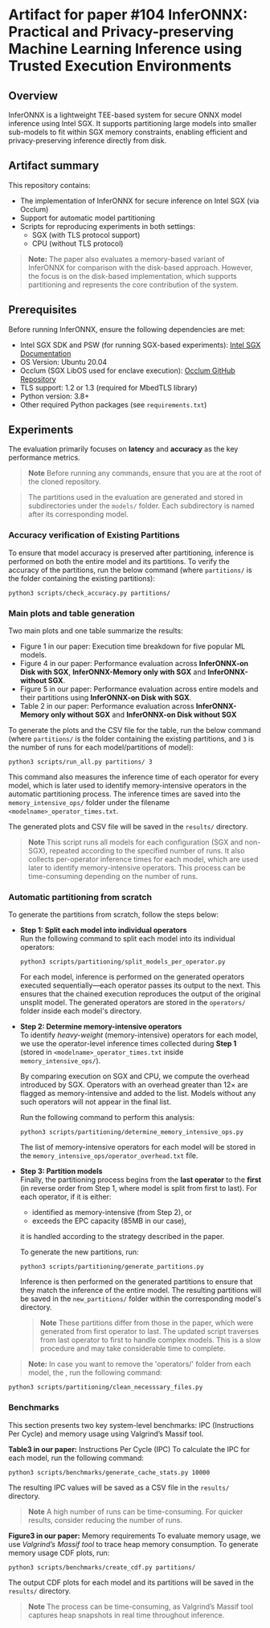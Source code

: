 # Artifact for paper #104 InferONNX: Practical and Privacy-preserving Machine Learning Inference using Trusted Execution Environments

## Overview
InferONNX is a lightweight TEE-based system for secure ONNX model inference using Intel SGX. It supports partitioning large models into smaller sub-models to fit within SGX memory constraints, enabling efficient and privacy-preserving inference directly from disk.

## Artifact summary
This repository contains:
* The implementation of InferONNX for secure inference on Intel SGX (via Occlum)
* Support for automatic model partitioning
* Scripts for reproducing experiments in both settings:
  * SGX (with TLS protocol support)
  * CPU (without TLS protocol)

> **Note:** The paper also evaluates a memory-based variant of InferONNX for comparison with the disk-based approach. However, the focus is on the disk-based implementation, which supports partitioning and represents the core contribution of the system.

## Prerequisites
Before running InferONNX, ensure the following dependencies are met:
* Intel SGX SDK and PSW (for running SGX-based experiments): [Intel SGX Documentation](https://download.01.org/intel-sgx/latest/dcap-latest/linux/docs/Intel_SGX_SW_Installation_Guide_for_Linux.pdf)
* OS Version: Ubuntu 20.04
* Occlum (SGX LibOS used for enclave execution): [Occlum GitHub Repository](https://github.com/occlum/occlum)
* TLS support: 1.2 or 1.3 (required for MbedTLS library)
* Python version: 3.8+
* Other required Python packages (see `requirements.txt`)

## Experiments
The evaluation primarily focuses on **latency** and **accuracy** as the key performance metrics.
> **Note** Before running any commands, ensure that you are at the root of the cloned repository.

> The partitions used in the evaluation are generated and stored in subdirectories under the `models/` folder. Each subdirectory is named after its corresponding model.

### Accuracy verification of Existing Partitions
To ensure that model accuracy is preserved after partitioning, inference is performed on both the entire model and its partitions. To verify the accuracy of the partitions, run the below command (where `partitions/` is the folder containing the existing partitions):
```
python3 scripts/check_accuracy.py partitions/
```

### Main plots and table generation
Two main plots and one table summarize the results:
* Figure 1 in our paper: Execution time breakdown for five popular ML models.
* Figure 4 in our paper: Performance evaluation across **InferONNX-on Disk with SGX**, **InferONNX-Memory only with SGX** and **InferONNX-without SGX**.
* Figure 5 in our paper: Performance evaluation across entire models and their partitions using **InferONNX-on Disk with SGX**.
* Table 2 in our paper: Performance evaluation across **InferONNX-Memory only without SGX** and **InferONNX-on Disk without SGX**

To generate the plots and the CSV file for the table, run the below command (where `partitions/` is the folder containing the existing partitions, and `3` is the number of runs for each model/partitions of model):
```
python3 scripts/run_all.py partitions/ 3
```
This command also measures the inference time of each operator for every model, which is later used to identify memory-intensive operators in the automatic partitioning process. The inference times are saved into the `memory_intensive_ops/` folder under the filename `<modelname>_operator_times.txt`.

The generated plots and CSV file will be saved in the `results/` directory.
> **Note** This script runs all models for each configuration (SGX and non-SGX), repeated according to the specified number of runs. It also collects per-operator inference times for each model, which are used later to identify memory-intensive operators. This process can be time-consuming depending on the number of runs.

### Automatic partitioning from scratch
To generate the partitions from scratch, follow the steps below:

* **Step 1: Split each model into individual operators**  
  Run the following command to split each model into its individual operators:  

      python3 scripts/partitioning/split_models_per_operator.py

    For each model, inference is performed on the generated operators executed sequentially—each operator passes its output to the next. This ensures that the chained execution reproduces the output of the original unsplit model. The generated operators are stored in the `operators/` folder inside each model's directory.


* **Step 2: Determine memory-intensive operators**  
To identify *heavy-weight* (memory-intensive) operators for each model, we use the operator-level inference times collected during **Step 1** (stored in `<modelname>_operator_times.txt` inside `memory_intensive_ops/`).

    By comparing execution on SGX and CPU, we compute the overhead introduced by SGX. Operators with an overhead greater than 12× are flagged as memory-intensive and added to the list. Models without any such operators will not appear in the final list.

    Run the following command to perform this analysis:

      python3 scripts/partitioning/determine_memory_intensive_ops.py

    The list of memory-intensive operators for each model will be stored in the `memory_intensive_ops/operator_overhead.txt` file.

* **Step 3: Partition models**  
Finally, the partitioning process begins from the **last operator** to the **first** (in reverse order from Step 1, where model is split from first to last). For each operator, if it is either:  
  * identified as memory-intensive (from Step 2), or
  * exceeds the EPC capacity (85MB in our case),
  
  it is handled according to the strategy described in the paper.

  To generate the new partitions, run:

      python3 scripts/partitioning/generate_partitions.py

    Inference is then performed on the generated partitions to ensure that they match the inference of the entire model. The resulting partitions will be saved in the `new_partitions/` folder within the corresponding model's directory.

    > **Note** These partitions differ from those in the paper, which were generated from first operator to last. The updated script traverses from last operator to first to handle complex models. This is a slow procedure and may take considerable time to complete.

> **Note:** In case you want to remove the 'operators/' folder from each model, the , run the following command:

    python3 scripts/partitioning/clean_necesssary_files.py

### Benchmarks
This section presents two key system-level benchmarks: IPC (Instructions Per Cycle) and memory usage using Valgrind’s Massif tool.

**Table3 in our paper:** Instructions Per Cycle (IPC)
To calculate the IPC for each model, run the following command:
```
python3 scripts/benchmarks/generate_cache_stats.py 10000
```
The resulting IPC values will be saved as a CSV file in the `results/` directory. 
> **Note** A high number of runs can be time-consuming. For quicker results, consider reducing the number of runs.

**Figure3 in our paper:** Memory requirements
To evaluate memory usage, we use *Valgrind’s Massif tool* to trace heap memory consumption. To generate memory usage CDF plots, run:
```
python3 scripts/benchmarks/create_cdf.py partitions/
```
The output CDF plots for each model and its partitions will be saved in the `results/` directory.
> **Note** The process can be time-consuming, as Valgrind’s Massif tool captures heap snapshots in real time throughout inference.